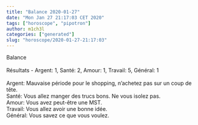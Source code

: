 ```yaml
---
title: "Balance 2020-01-27"
date: "Mon Jan 27 21:17:03 CET 2020"
tags: ["horoscope", "pipotron"]
author: m1ch3l
categories: ["generated"]
slug: "horoscope/2020-01-27-21:17:03"
---
```


Balance<br>
<br>
Résultats - Argent: 1, Santé: 2, Amour: 1, Travail: 5, Général: 1<br>
<br>
Argent:  Mauvaise période pour le shopping, n’achetez pas sur un coup de tête. <br>
Santé:   Vous allez manger des trucs bons. Ne vous isolez pas.<br>
Amour:   Vous avez peut-être une MST. <br>
Travail: Vous allez avoir une bonne idée. <br>
Général: Vous savez ce que vous voulez.<br>
